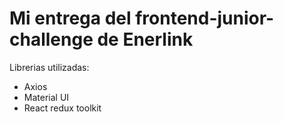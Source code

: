 # Mi entrega del frontend-junior-challenge de Enerlink

Librerias utilizadas:
- Axios
- Material UI
- React redux toolkit
